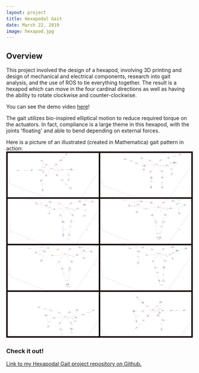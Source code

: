 ```yaml
---
layout: project
title: Hexapodal Gait
date: March 22, 2019
image: hexapod.jpg
---
```


## Overview
This project involved the design of a hexapod, involving 3D printing and design of mechanical and electrical components, research into gait analysis, and the use of ROS to tie everything together. The result is a hexapod which can move in the four cardinal directions as well as having the ability to rotate clockwise and counter-clockwise.

You can see the demo video [here](https://www.youtube.com/watch?v=c8YuM24-HN4&feature=youtu.be)!

The gait utilizes bio-inspired elliptical motion to reduce required torque on the actuators. In fact, compliance is a large theme in this hexapod, with the joints 'floating' and able to bend depending on external forces.

Here is a picture of an illustrated (created in Mathematica) gait pattern in action:
![alt text](images/pjimage.jpg "Logo Title Text 1")

### Check it out!
[Link to my Hexapodal Gait project repository on Github.](https://github.com/mossti/winterproject_hexapod)
